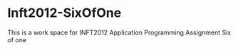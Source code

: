 # Inft2012-SixOfOne
This is a work space for INFT2012 Application Programming Assignment Six of one
